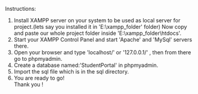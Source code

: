 
Instructions:

1) Install XAMPP server on your system to be used as local server for project.(lets say you installed it in 'E:\xampp_folder' folder) Now copy and paste our whole project folder inside 'E:\xampp_folder\htdocs'.<br />
2) Start your XAMPP Control Panel and start 'Apache' and 'MySql' servers there.<br />
3) Open your browser and type 'localhost/' or '127.0.0.1/' , then from there go to phpmyadmin.<br />
4) Create a database named:'StudentPortal' in phpmyadmin.<br />
5) Import the sql file which is in the sql directory.<br />
 6) You are ready to go!<br />
Thank you !
